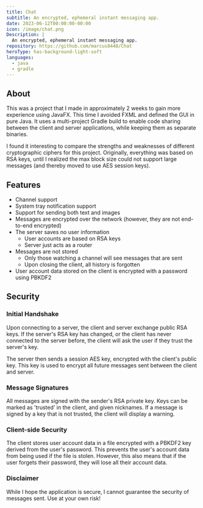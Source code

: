 ```yaml
---
title: Chat
subtitle: An encrypted, ephemeral instant messaging app.
date: 2023-06-12T00:00:00-00:00
icon: /image/chat.png
Description: |
  An encrypted, ephemeral instant messaging app.
repository: https://github.com/marcus8448/Chat
heroType: has-background-light-soft
languages:
  - java
  - gradle
---
```


## About

This was a project that I made in approximately 2 weeks to gain more experience using JavaFX.
This time I avoided FXML and defined the GUI in pure Java.
It uses a multi-project Gradle build to enable code sharing between the client and server applications,
while keeping them as separate binaries.

I found it interesting to compare the strengths and weaknesses of different cryptographic ciphers for this project.
Originally, everything was based on RSA keys,
until I realized the max block size could not support large messages (and thereby moved to use AES session keys).

## Features

* Channel support
* System tray notification support
* Support for sending both text and images
* Messages are encrypted over the network (however, they are not end-to-end encrypted)
* The server saves no user information
  * User accounts are based on RSA keys
  * Server just acts as a router
* Messages are not stored
  * Only those watching a channel will see messages that are sent
  * Upon closing the client, all history is forgotten
* User account data stored on the client is encrypted with a password using PBKDF2

## Security

### Initial Handshake

Upon connecting to a server, the client and server exchange public RSA keys.
If the server's RSA key has changed,
or the client has never connected to the server before,
the client will ask the user if they trust the server's key.

The server then sends a session AES key, encrypted with the client's public key.
This key is used to encrypt all future messages sent between the client and server.

### Message Signatures

All messages are signed with the sender's RSA private key.
Keys can be marked as 'trusted' in the client, and given nicknames.
If a message is signed by a key that is not trusted, the client will display a warning.

### Client-side Security

The client stores user account data in a file encrypted with a PBKDF2 key derived from the user's password.
This prevents the user's account data from being used if the file is stolen.
However, this also means that if the user forgets their password, they will lose all their account data.

### Disclaimer

While I hope the application is secure, I cannot guarantee the security of messages sent.
Use at your own risk!
